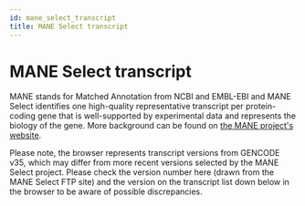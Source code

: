 ```yaml
---
id: mane_select_transcript
title: MANE Select transcript
---
```


# MANE Select transcript

MANE stands for Matched Annotation from NCBI and EMBL-EBI and MANE Select identifies one high-quality representative transcript per protein-coding gene that is well-supported by experimental data and represents the biology of the gene. More background can be found on [the MANE project's website](https://www.ncbi.nlm.nih.gov/refseq/MANE/).

Please note, the browser represents transcript versions from GENCODE v35, which may differ from more recent versions selected by the MANE Select project. Please check the version number here (drawn from the MANE Select FTP site) and the version on the transcript list down below in the browser to be aware of possible discrepancies.
